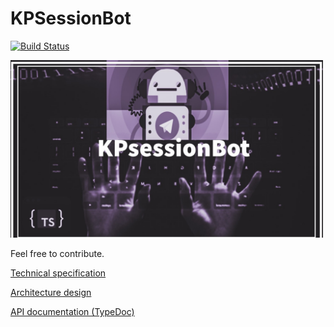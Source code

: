 # KPSessionBot
[![Build Status](https://travis-ci.org/Veetaha/KPSessionBot.svg?branch=master)](https://travis-ci.org/Veetaha/KPSessionBot)

<img src="assets/images/logo.JPEG" width="500px">

Feel free to contribute.

[Technical specification](https://docs.google.com/document/d/111M-c0z-pJbA6Ff0J_k3KrQSLLfCSkoL7tqfIlSzva8/view)

[Architecture design](https://docs.google.com/document/d/1YVb8NOd-jz8N__mbREepm4Akqark6K0S2IFK0QeeSAE/view?usp=sharing)

[API documentation (TypeDoc)](https://veetaha.github.io/KPSessionBot)
